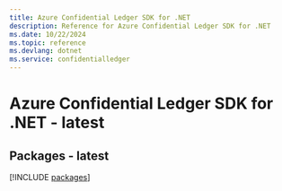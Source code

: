 ```yaml
---
title: Azure Confidential Ledger SDK for .NET
description: Reference for Azure Confidential Ledger SDK for .NET
ms.date: 10/22/2024
ms.topic: reference
ms.devlang: dotnet
ms.service: confidentialledger
---
```

# Azure Confidential Ledger SDK for .NET - latest
## Packages - latest
[!INCLUDE [packages](confidential-ledger-index.md)]